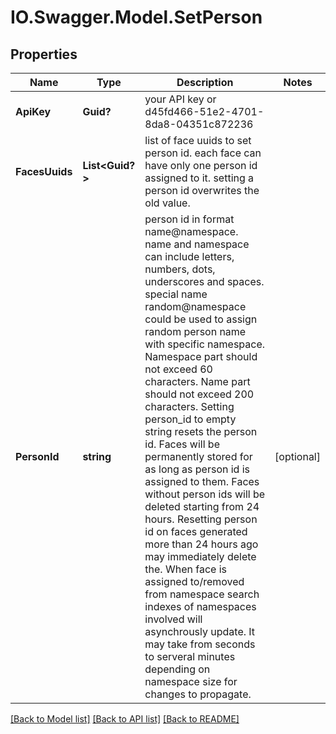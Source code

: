 # IO.Swagger.Model.SetPerson
## Properties

Name | Type | Description | Notes
------------ | ------------- | ------------- | -------------
**ApiKey** | **Guid?** | your API key or d45fd466-51e2-4701-8da8-04351c872236 | 
**FacesUuids** | **List&lt;Guid?&gt;** | list of face uuids to set person id. each face can have only one person id assigned to it. setting a person id overwrites the old value. | 
**PersonId** | **string** | person id in format name@namespace. name and namespace can include letters, numbers, dots, underscores and spaces. special name random@namespace could be used to assign random person name with specific namespace. Namespace part should not exceed 60 characters. Name part should not exceed 200 characters. Setting person_id to empty string resets the person id. Faces will be permanently stored for as long as person id is assigned to them. Faces without person ids will be deleted starting from 24 hours. Resetting person id on faces generated more than 24 hours ago may immediately delete the. When face is assigned to/removed from namespace search indexes of namespaces involved will asynchrously update. It may take from seconds to serveral minutes depending on namespace size for changes to propagate. | [optional] 

[[Back to Model list]](../README.md#documentation-for-models) [[Back to API list]](../README.md#documentation-for-api-endpoints) [[Back to README]](../README.md)

